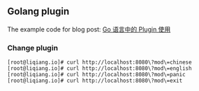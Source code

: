 ## Golang plugin


The example code for blog post: [Go 语言中的 Plugin 使用](https://liqiang.io/post/usage-for-plugin-in-go-497f3934)


### Change plugin

```
[root@liqiang.io]# curl http://localhost:8080\?mod\=chinese
[root@liqiang.io]# curl http://localhost:8080\?mod\=english
[root@liqiang.io]# curl http://localhost:8080\?mod\=panic
[root@liqiang.io]# curl http://localhost:8080\?mod\=exit
```